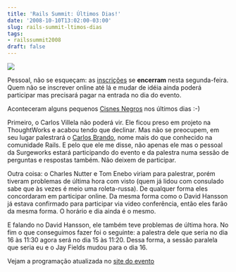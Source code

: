 ```yaml
---
title: 'Rails Summit: Últimos Dias!'
date: '2008-10-10T13:02:00-03:00'
slug: rails-summit-ltimos-dias
tags:
- railssummit2008
draft: false
---
```




[![](http://s3.amazonaws.com/akitaonrails/assets/2008/8/1/468x60.gif)](http://www.locaweb.com.br/railssummit)

Pessoal, não se esqueçam: as [inscrições](http://www.locaweb.com.br/railssummit) se **encerram** nesta segunda-feira. Quem não se inscrever online até lá e mudar de idéia ainda poderá participar mas precisará pagar na entrada no dia do evento.

Aconteceram alguns pequenos [Cisnes Negros](http://www.akitaonrails.com/2008/10/9/off-topic-entendendo-a-crise-econ-mica) nos últimos dias :-)

Primeiro, o Carlos Villela não poderá vir. Ele ficou preso em projeto na ThoughtWorks e acabou tendo que declinar. Mas não se preocupem, em seu lugar palestrará o [Carlos Brando](http://www.nomedojogo.com/2008/10/09/rails-summit-meu-emprego-foi-para-os-eua/), nome mais do que conhecido na comunidade Rails. E pelo que ele me disse, não apenas ele mas o pessoal da Surgeworks estará participando do evento e da palestra numa sessão de perguntas e respostas também. Não deixem de participar.

Outra coisa: o Charles Nutter e Tom Enebo viriam para palestrar, porém tiveram problemas de última hora com visto (quem já lidou com consulado sabe que às vezes é meio uma roleta-russa). De qualquer forma eles concordaram em participar online. Da mesma forma como o David Hansson já estava confirmado para participar via video conferência, então eles farão da mesma forma. O horário e dia ainda é o mesmo.

E falando no David Hansson, ele também teve problemas de última hora. No fim o que conseguimos fazer foi o seguinte: a palestra dele que seria no dia 16 às 11:30 agora será no dia 15 às 11:20. Dessa forma, a sessão paralela que seria eu e o Jay Fields mudou para o dia 16.

Vejam a programação atualizada no [site do evento](http://www.locaweb.com.br/railssummit)

